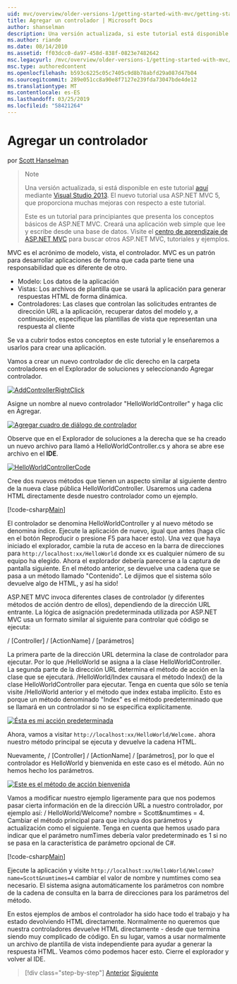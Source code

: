 ```yaml
---
uid: mvc/overview/older-versions-1/getting-started-with-mvc/getting-started-with-mvc-part2
title: Agregar un controlador | Microsoft Docs
author: shanselman
description: Una versión actualizada, si este tutorial está disponible aquí con Visual Studio 2013. El nuevo tutorial usa ASP.NET MVC 5, que proporciona muchas mejoras con respecto a t...
ms.author: riande
ms.date: 08/14/2010
ms.assetid: ff03dcc0-da97-458d-838f-0823e7482642
msc.legacyurl: /mvc/overview/older-versions-1/getting-started-with-mvc/getting-started-with-mvc-part2
msc.type: authoredcontent
ms.openlocfilehash: b593c6225c05c7405c9d8b78abfd29a087d47b04
ms.sourcegitcommit: 289e051cc8a90e8f7127e239fda73047bde4de12
ms.translationtype: MT
ms.contentlocale: es-ES
ms.lasthandoff: 03/25/2019
ms.locfileid: "58421264"
---
```

<a name="adding-a-controller"></a>Agregar un controlador
====================
por [Scott Hanselman](https://github.com/shanselman)

> > [!NOTE]
> > Una versión actualizada, si está disponible en este tutorial [aquí](../../getting-started/introduction/getting-started.md) mediante [Visual Studio 2013](https://my.visualstudio.com/Downloads?q=visual%20studio%202013). El nuevo tutorial usa ASP.NET MVC 5, que proporciona muchas mejoras con respecto a este tutorial.
>
>
> Este es un tutorial para principiantes que presenta los conceptos básicos de ASP.NET MVC. Creará una aplicación web simple que lee y escribe desde una base de datos. Visite el [centro de aprendizaje de ASP.NET MVC](../../../index.md) para buscar otros ASP.NET MVC, tutoriales y ejemplos.


MVC es el acrónimo de modelo, vista, el controlador. MVC es un patrón para desarrollar aplicaciones de forma que cada parte tiene una responsabilidad que es diferente de otro.

- Modelo: Los datos de la aplicación
- Vistas: Los archivos de plantilla que se usará la aplicación para generar respuestas HTML de forma dinámica.
- Controladores: Las clases que controlan las solicitudes entrantes de dirección URL a la aplicación, recuperar datos del modelo y, a continuación, especifique las plantillas de vista que representan una respuesta al cliente

Se va a cubrir todos estos conceptos en este tutorial y le enseñaremos a usarlos para crear una aplicación.

Vamos a crear un nuevo controlador de clic derecho en la carpeta controladores en el Explorador de soluciones y seleccionando Agregar controlador.

[![AddControllerRightClick](getting-started-with-mvc-part2/_static/image2.png)](getting-started-with-mvc-part2/_static/image1.png)

Asigne un nombre al nuevo controlador "HelloWorldController" y haga clic en Agregar.

[![Agregar cuadro de diálogo de controlador](getting-started-with-mvc-part2/_static/image4.png)](getting-started-with-mvc-part2/_static/image3.png)

Observe que en el Explorador de soluciones a la derecha que se ha creado un nuevo archivo para llamó a HelloWorldController.cs y ahora se abre ese archivo en el **IDE**.

[![HelloWorldControllerCode](getting-started-with-mvc-part2/_static/image6.png)](getting-started-with-mvc-part2/_static/image5.png)

Cree dos nuevos métodos que tienen un aspecto similar al siguiente dentro de la nueva clase pública HelloWorldController. Usaremos una cadena HTML directamente desde nuestro controlador como un ejemplo.

[!code-csharp[Main](getting-started-with-mvc-part2/samples/sample1.cs)]

El controlador se denomina HelloWorldController y al nuevo método se denomina índice. Ejecute la aplicación de nuevo, igual que antes (haga clic en el botón Reproducir o presione F5 para hacer esto). Una vez que haya iniciado el explorador, cambie la ruta de acceso en la barra de direcciones para `http://localhost:xx/HelloWorld` donde xx es cualquier número de su equipo ha elegido. Ahora el explorador debería parecerse a la captura de pantalla siguiente. En el método anterior, se devuelve una cadena que se pasa a un método llamado "Contenido". Le dijimos que el sistema sólo devuelve algo de HTML, y así ha sido!

ASP.NET MVC invoca diferentes clases de controlador (y diferentes métodos de acción dentro de ellos), dependiendo de la dirección URL entrante. La lógica de asignación predeterminada utilizada por ASP.NET MVC usa un formato similar al siguiente para controlar qué código se ejecuta:

/ [Controller] / [ActionName] / [parámetros]

La primera parte de la dirección URL determina la clase de controlador para ejecutar. Por lo que /HelloWorld se asigna a la clase HelloWorldController. La segunda parte de la dirección URL determina el método de acción en la clase que se ejecutará. /HelloWorld/Index causara el método Index() de la clase HelloWorldController para ejecutar. Tenga en cuenta que sólo se tenía visite /HelloWorld anterior y el método que index estaba implícito. Esto es porque un método denominado "Index" es el método predeterminado que se llamará en un controlador si no se especifica explícitamente.

[![Ésta es mi acción predeterminada](getting-started-with-mvc-part2/_static/image8.png)](getting-started-with-mvc-part2/_static/image7.png)

Ahora, vamos a visitar `http://localhost:xx/HelloWorld/Welcome.` ahora nuestro método principal se ejecuta y devuelve la cadena HTML.

Nuevamente, / [Controller] / [ActionName] / [parámetros], por lo que el controlador es HelloWorld y bienvenida en este caso es el método. Aún no hemos hecho los parámetros.

[![Este es el método de acción bienvenida](getting-started-with-mvc-part2/_static/image10.png)](getting-started-with-mvc-part2/_static/image9.png)

Vamos a modificar nuestro ejemplo ligeramente para que nos podemos pasar cierta información en de la dirección URL a nuestro controlador, por ejemplo así: / HelloWorld/Welcome? nombre = Scott&amp;numtimes = 4. Cambiar el método principal para que incluya dos parámetros y actualización como el siguiente. Tenga en cuenta que hemos usado para indicar que el parámetro numTimes debería valor predeterminado es 1 si no se pasa en la característica de parámetro opcional de C#.

[!code-csharp[Main](getting-started-with-mvc-part2/samples/sample2.cs)]

Ejecute la aplicación y visite `http://localhost:xx/HelloWorld/Welcome?name=Scott&numtimes=4` cambiar el valor de nombre y numtimes como sea necesario. El sistema asigna automáticamente los parámetros con nombre de la cadena de consulta en la barra de direcciones para los parámetros del método.

En estos ejemplos de ambos el controlador ha sido hace todo el trabajo y ha estado devolviendo HTML directamente. Normalmente no queremos que nuestra controladores devuelve HTML directamente - desde que termina siendo muy complicado de código. En su lugar, vamos a usar normalmente un archivo de plantilla de vista independiente para ayudar a generar la respuesta HTML. Veamos cómo podemos hacer esto. Cierre el explorador y volver al IDE.

> [!div class="step-by-step"]
> [Anterior](getting-started-with-mvc-part1.md)
> [Siguiente](getting-started-with-mvc-part3.md)
